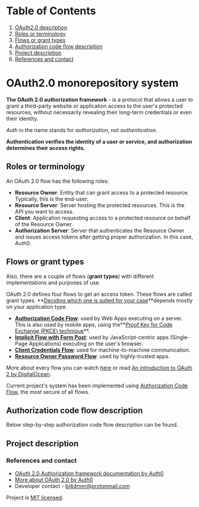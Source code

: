# Table of Contents
1. [OAuth2.0 description](#OAuth2.0-monorepository-system)
2. [Roles or terminology](#roles-or-terminology)
3. [Flows or grant types](#flows-or-grant-types)
4. [Authorization code flow description](#authorization-code-flow-description)
5. [Project description](#project-description)
6. [References and contact](#references-and-contact)

# OAuth2.0 monorepository system

**The OAuth 2.0 authorization framework** - is a protocol that allows a user to grant a third-party website or application access to the user's protected resources, without necessarily revealing their long-term credentials or even their identity.

_Auth_ in the name stands for _authorization_, not _authentication_.

**Authentication verifies the identity of a user or service, and authorization determines their access rights.**

## Roles or terminology

An OAuth 2.0 flow has the following roles:

- **Resource Owner**: Entity that can grant access to a protected resource. Typically, this is the end-user.
- **Resource Server**: Server hosting the protected resources. This is the API you want to access.
- **Client**: Application requesting access to a protected resource on behalf of the Resource Owner.
- **Authorization Server**: Server that authenticates the Resource Owner and issues access tokens after getting proper authorization. In this case, Auth0.


## Flows or grant types

Also, there are a couple of flows (**grant types**) with different implementations and purposes of use.

OAuth 2.0 defines four flows to get an access token. These flows are called grant types.
**[Deciding which one is suited for your case](https://auth0.com/docs/get-started/authentication-and-authorization-flow/which-oauth-2-0-flow-should-i-use)**depends mostly on your application type.

- **[Authorization Code Flow](https://auth0.com/docs/get-started/authentication-and-authorization-flow/authorization-code-flow)**: used by Web Apps executing on a server. This is also used by mobile apps, using the**[Proof Key for Code Exchange (PKCE) technique](https://auth0.com/docs/get-started/authentication-and-authorization-flow/authorization-code-flow-with-proof-key-for-code-exchange-pkce)**.
- **[Implicit Flow with Form Post](https://auth0.com/docs/get-started/authentication-and-authorization-flow/implicit-flow-with-form-post)**: used by JavaScript-centric apps (Single-Page Applications) executing on the user's browser.
- **[Client Credentials Flow](https://auth0.com/docs/get-started/authentication-and-authorization-flow/client-credentials-flow)**: used for machine-to-machine communication.
- **[Resource Owner Password Flow](https://auth0.com/docs/get-started/authentication-and-authorization-flow/resource-owner-password-flow)**: used by highly-trusted apps.

More about every flow you can watch [here](https://www.youtube.com/watch?v=3pZ3Nh8tgTE)
or read [An introduction to OAuth 2 by DigitalOcean](https://www.digitalocean.com/community/tutorials/an-introduction-to-oauth-2).

Current project's system has been implemented using [Authorization Code Flow](https://auth0.com/docs/get-started/authentication-and-authorization-flow/authorization-code-flow), the most secure of all flows.


## Authorization code flow description

Below step-by-step authorization code flow description can be found.


## Project description


### References and contact

- [OAuth 2.0 Authorization framework documentation by Auth0](https://auth0.com/docs/authenticate/protocols/oauth)
- [More about OAuth 2.0 by Auth0](https://auth0.com/docs/get-started/authentication-and-authorization-flow/which-oauth-2-0-flow-should-i-use)
- Developer contact - [bl4drnnr@protonmail.com](mailto:bl4drnnr@protonmail.com)

Project is [MIT licensed](LICENSE).
